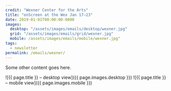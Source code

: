 ```yaml
---
credit: "Wexner Center for the Arts"
title: "onScreen at the Wex Jan 17–23"
date: 2019-01-01T00:00:00-0800
images:
  desktop: "/assets/images/emails/desktop/wexner.jpg"
  grid: "/assets/images/emails/grid/wexner.jpg"
  mobile: /assets/images/emails/mobile/wexner.jpg"
tags:
  - newsletter
permalink: /emails/wexner/
---
```

Some other content goes here.

![{{ page.title }} – desktop view]({{ page.images.desktop }})
![{{ page.title }} – mobile view]({{ page.images.mobile }})
